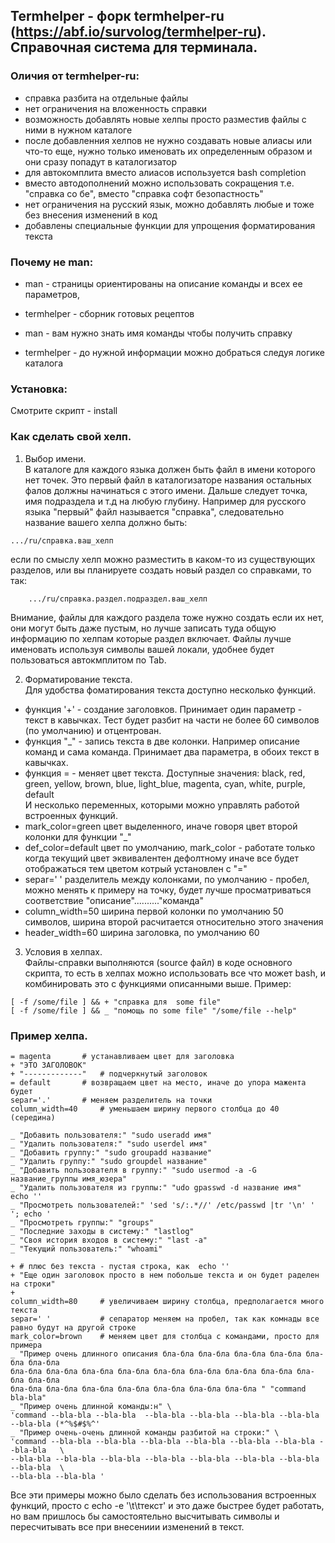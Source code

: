 ## Termhelper - форк  termhelper-ru (https://abf.io/survolog/termhelper-ru). Справочная система для терминала. 

### Оличия от termhelper-ru: 
- справка разбита на отдельные файлы
- нет ограничения на вложенность справки
- возможность добавлять новые хелпы просто разместив файлы с ними в нужном каталоге
- после добавленния хелпов не нужно создавать новые алиасы или что-то еще, нужно только
именовать их определенным образом и они сразу попадут в каталогизатор
- для автокомплита вместо алиасов используется bash completion
- вместо автодополнений можно использовать сокращения т.е. "справка co бе", 
  вместо "справка софт безопастность"
- нет ограничения на русский язык, можно добавлять любые и тоже без внесения изменений в код
- добавлены специальные функции для упрощения форматирования текста

### Почему не man:
- man - страницы ориентированы на описание команды и всех ее параметров,
- termhelper - сборник готовых рецептов

- man - вам нужно знать имя команды чтобы получить справку
- termhelper - до нужной информации можно добраться следуя логике каталога

### Установка:
Смотрите скрипт - install

### Как сделать свой хелп.   
1. Выбор имени.   
	В каталоге для каждого языка должен быть файл в имени которого нет точек. Это первый файл в каталогизаторе
названия остальных фалов должны начинаться с этого имени. Дальше следует точка, имя подраздела и т.д на любую глубину.
Например для русского языка "первый" файл называется "справка", следовательно название вашего хелпа должно быть:   
```
.../ru/справка.ваш_хелп
```
если по смыслу хелп можно разместить в каком-то из существующих разделов, или вы планируете создать новый раздел 
со справками, то так:   
```
	.../ru/справка.раздел.подраздел.ваш_хелп
```
Внимание, файлы для каждого раздела тоже нужно создать если их нет, они могут быть даже пустым, 
но лучше записать туда общую информацию по хелпам которые раздел включает.
Файлы лучше именовать используя символы вашей локали, удобнее будет пользоваться автокмплитом по Tab. 

2. Форматирование текста.   
Для удобства фоматирования текста доступно несколько функций.
- функция '+' - создание заголовков. Принимает один параметр - текст в кавычках. Тест будет разбит на части
не более 60 символов (по умолчанию) и отцентрован.   
- функция "_" - запись текста в две колонки. Например описание команд и сама команда. Принимает два параметра,
в обоих текст в кавычках.   
- функция = - меняет цвет текста. Доступные значения: black, red, green, yellow, brown, blue, light_blue, magenta,
cyan, white, purple, default   
И несколько переменных, которыми можно управлять работой встроенных функций.
- mark_color=green    цвет выделенного, иначе говоря цвет второй колонки для функции "_"     
- def_color=default   цвет по умолчанию, mark_color - работате только когда текущий цвет эквивалентен дефолтному
иначе все будет отображаться тем цветом котрый установлен с "="    
- separ=' '	      разделитель между колонками, по умолчанию - пробел, можно менять к примеру на точку, 
будет лучше просматриваться соответствие "описание".........."команда"     
- column_width=50	ширина первой колонки по умолчанию 50 символов, ширина второй расчитается относительно 
этого значения  
- header_width=60	ширина заголовка, по умолчанию 60  

3. Условия в хелпах.   
Файлы-справки выполняются (source файл) в коде основного скрипта, то есть в хелпах можно использовать все что
может bash, и комбинировать это с функциями описанными выше. Пример:   
```
[ -f /some/file ] && + "справка для  some file"
[ -f /some/file ] && _ "помощь по some file" "/some/file --help"
```

### Пример хелпа.   
```
= magenta 		# устанавливаем цвет для заголовка
+ "ЭТО ЗАГОЛОВОК"
+ "-------------" 	# подчеркнутый заголовок 
= default		# возвращаем цвет на место, иначе до упора мажента будет
separ='.'		# меняем разделитель на точки
column_width=40		# уменьшаем ширину первого столбца до 40 (середина)

_ "Добавить пользователя:" "sudo useradd имя"
_ "Удалить пользователя:" "sudo userdel имя"
_ "Добавить группу:" "sudo groupadd название"
_ "Удалить группу:" "sudo groupdel название"
_ "Добавить пользователя в группу:" "sudo usermod -a -G название_группы имя_юзера"
_ "Удалить пользователя из группы:" "udo gpasswd -d название имя"
echo ''
_ "Просмотреть пользователей:" 'sed 's/:.*//' /etc/passwd |tr '\n' ' '; echo '
_ "Просмотреть группы:" "groups"
_ "Последние заходы в систему:" "lastlog"
_ "Своя история входов в систему:" "last -a"
_ "Текущий пользователь:" "whoami"

+ # плюс без текста - пустая строка, как  echo '' 
+ "Еще один заголовок просто в нем побольше текста и он будет раделен на строки"
+
column_width=80 	# увеличиваем ширину столбца, предполагается много текста
separ=' '       	# сепаратор меняем на пробел, так как комнады все равно будут на другой строке
mark_color=brown	# меняем цвет для столбца с командами, просто для примера
_ "Пример очень длинного описания бла-бла бла-бла бла-бла бла-бла бла-бла бла-бла 
бла-бла бла-бла бла-бла бла-бла бла-бла бла-бла бла-бла бла-бла бла-бла бла-бла 
бла-бла бла-бла бла-бла бла-бла бла-бла бла-бла бла-бла " "command bla-bla"
_ "Пример очень длинной команды:н" \
'command --bla-bla --bla-bla  --bla-bla --bla-bla --bla-bla --bla-bla --bla-bla (*^%$#$%^' 
_ "Пример очень-очень длинной команды разбитой на строки:" \
'command --bla-bla --bla-bla --bla-bla --bla-bla --bla-bla --bla-bla --bla-bla   \
--bla-bla --bla-bla --bla-bla --bla-bla --bla-bla --bla-bla --bla-bla --bla-bla  \
--bla-bla --bla-bla ' 
```

Все эти примеры можно было сделать без использования встроенных функций, просто с 
echo -e '\t\tтекст' и это даже быстрее будет работать, но вам пришлось бы 
самостоятельно высчитывать символы и пересчитывать все при внесениии изменений в текст.
